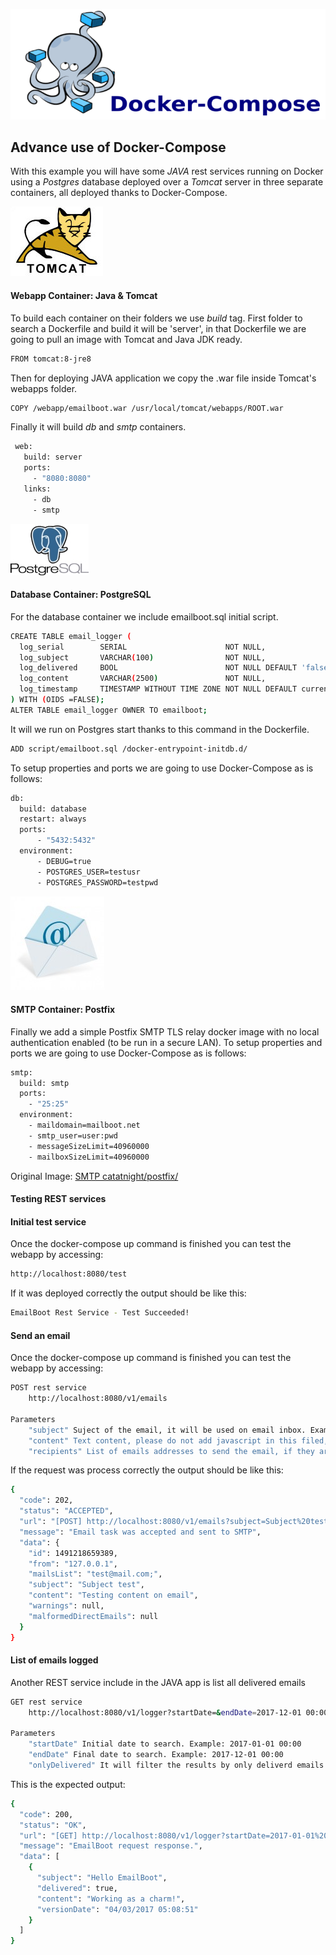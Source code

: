 ![deploying-docker-compose](rsc/docker-compose.png)

## Advance use of Docker-Compose

With this example you will have some *JAVA* rest services running on Docker using a *Postgres* database deployed over a *Tomcat* server in three separate containers, all deployed thanks to Docker-Compose.

![deploying-docker-compose-tomcat](rsc/tomcat.jpg)
#### Webapp Container: Java & Tomcat

To build each container on their folders we use *build* tag. First folder to search a Dockerfile and build it will be 'server', in that Dockerfile we are going to pull an image with Tomcat and Java JDK ready.

```sh
FROM tomcat:8-jre8
```

Then for deploying JAVA application we copy the .war file inside Tomcat's webapps folder. 

```sh
COPY /webapp/emailboot.war /usr/local/tomcat/webapps/ROOT.war
```

Finally it will build *db* and *smtp* containers.  
 
```sh
 web:
   build: server
   ports:
     - "8080:8080"
   links:
     - db
     - smtp
```
![deploying-docker-compose-tomcat](rsc/postgresql.jpg)
#### Database Container: PostgreSQL

For the database container we include emailboot.sql initial script.

```sh
CREATE TABLE email_logger (
  log_serial        SERIAL                      NOT NULL,
  log_subject       VARCHAR(100)                NOT NULL,
  log_delivered     BOOL                        NOT NULL DEFAULT 'false',
  log_content       VARCHAR(2500)               NOT NULL,
  log_timestamp     TIMESTAMP WITHOUT TIME ZONE NOT NULL DEFAULT current_timestamp
) WITH (OIDS =FALSE);
ALTER TABLE email_logger OWNER TO emailboot;
```

It will we run on Postgres start thanks to this command in the Dockerfile.

```sh
ADD script/emailboot.sql /docker-entrypoint-initdb.d/
```

To setup properties and ports we are going to use Docker-Compose as is follows:
 
```sh
db:
  build: database
  restart: always
  ports:
      - "5432:5432"
  environment:
      - DEBUG=true
      - POSTGRES_USER=testusr
      - POSTGRES_PASSWORD=testpwd
```
![deploying-docker-compose-tomcat](rsc/smtp.jpg)      
#### SMTP Container: Postfix 

Finally we add a simple Postfix SMTP TLS relay docker image with no local authentication enabled (to be run in a secure LAN). To setup properties and ports we are going to use Docker-Compose as is follows:

```sh
smtp:
  build: smtp
  ports:
    - "25:25"
  environment:
    - maildomain=mailboot.net
    - smtp_user=user:pwd
    - messageSizeLimit=40960000
    - mailboxSizeLimit=40960000
```

Original Image: [SMTP catatnight/postfix/](https://hub.docker.com/r/catatnight/postfix/)

#### Testing REST services

#### Initial test service

Once the docker-compose up command is finished you can test the webapp by accessing:
```sh
http://localhost:8080/test
  ```

If it was deployed correctly the output should be like this:
```sh
EmailBoot Rest Service - Test Succeeded! 
```

#### Send an email

Once the docker-compose up command is finished you can test the webapp by accessing:
```sh
POST rest service
    http://localhost:8080/v1/emails

Parameters
    "subject" Suject of the email, it will be used on email inbox. Example: Hello I'm here!
    "content" Text content, please do not add javascript in this filed, mailboxs validate javascript conent and they will reject the email. 
    "recipients" List of emails addresses to send the email, if they are more that one separate them with ';'. Example: test@mail.com; test2@mail.com;.
  ```

If the request was process correctly the output should be like this:
```sh
{
  "code": 202,
  "status": "ACCEPTED",
  "url": "[POST] http://localhost:8080/v1/emails?subject=Subject%20test&content=Testing%20content%20on%20email&recipients=mail@mail.com;",
  "message": "Email task was accepted and sent to SMTP",
  "data": {
    "id": 1491218659389,
    "from": "127.0.0.1",
    "mailsList": "test@mail.com;",
    "subject": "Subject test",
    "content": "Testing content on email",
    "warnings": null,
    "malformedDirectEmails": null
  }
} 
```

#### List of emails logged

Another REST service include in the JAVA app is list all delivered emails
```sh
GET rest service
    http://localhost:8080/v1/logger?startDate=&endDate=2017-12-01 00:00&onlyDelivered=false

Parameters
    "startDate" Initial date to search. Example: 2017-01-01 00:00
    "endDate" Final date to search. Example: 2017-12-01 00:00
    "onlyDelivered" It will filter the results by only deliverd emails. Example: false *To return all emails on log.
  ```

This is the expected output:

```sh
{
  "code": 200,
  "status": "OK",
  "url": "[GET] http://localhost:8080/v1/logger?startDate=2017-01-01%2000:00&endDate=2017-12-01%2000:00&onlyDelivered=false",
  "message": "EmailBoot request response.",
  "data": [
    {
      "subject": "Hello EmailBoot",
      "delivered": true,
      "content": "Working as a charm!",
      "versionDate": "04/03/2017 05:08:51"
    }
  ]
}
```
 
